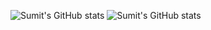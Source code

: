 ![Sumit's GitHub stats](https://github-readme-stats.vercel.app/api?username=Sumit-nepal&show_icons=true&theme=radical)
![Sumit's GitHub stats](https://github-readme-stats.vercel.app/api?username=Sumit-nepal&show_icons=true)
